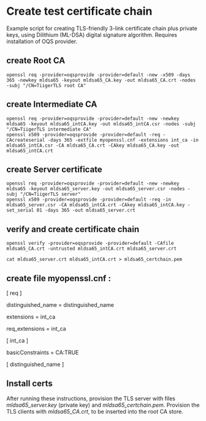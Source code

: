 # Create test certificate chain

Example script for creating TLS-friendly 3-link certificate chain plus private keys, using Dilithium (ML-DSA) digital signature algorithm. Requires installation of OQS provider.

## create Root CA

    openssl req -provider=oqsprovide -provider=default -new -x509 -days 365 -newkey mldsa65 -keyout mldsa65_CA.key -out mldsa65_CA.crt -nodes -subj "/CN=TiigerTLS root CA"

## create Intermediate CA

    openssl req -provider=oqsprovide -provider=default -new -newkey mldsa65 -keyout mldsa65_intCA.key -out mldsa65_intCA.csr -nodes -subj "/CN=TiigerTLS intermediate CA"
    openssl x509 -provider=oqsprovide -provider=default -req -CAcreateserial -days 365 -extfile myopenssl.cnf -extensions int_ca -in mldsa65_intCA.csr -CA mldsa65_CA.crt -CAkey mldsa65_CA.key -out mldsa65_intCA.crt

## create Server certificate

    openssl req -provider=oqsprovide -provider=default -new -newkey mldsa65 -keyout mldsa65_server.key -out mldsa65_server.csr -nodes -subj "/CN=TiigerTLS server"
    openssl x509 -provider=oqsprovide -provider=default -req -in mldsa65_server.csr -CA mldsa65_intCA.crt -CAkey mldsa65_intCA.key -set_serial 01 -days 365 -out mldsa65_server.crt

## verify and create certificate  chain

    openssl verify -provider=oqsprovide -provider=default -CAfile mldsa65_CA.crt -untrusted mldsa65_intCA.crt mldsa65_server.crt

    cat mldsa65_server.crt mldsa65_intCA.crt > mldsa65_certchain.pem


## create file myopenssl.cnf :

[ req ]

distinguished_name       = distinguished_name

extensions               = int_ca

req_extensions           = int_ca


[ int_ca ]

basicConstraints         = CA:TRUE

[ distinguished_name ]


## Install certs

After running these instructions, provision the TLS server with files *mldsa65_server.key* (private key) and
*mldsa65_certchain.pem*. Provision the TLS clients with *mldsa65_CA.crt*, to be inserted into the root CA store.

